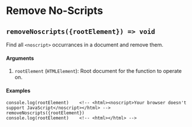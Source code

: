 # Remove No-Scripts
## `removeNoscripts({rootElement}) => void`
Find all ```<noscript>``` occurrances in a document and remove them.

#### Arguments

1. `rootElement` (`HTMLElement`): Root document for the function to operate on.

#### Examples

```es6
console.log(rootElement)    <!-- <html><noscript>Your browser doesn't support JavaScript</noscript></html> -->
removeNoscripts({rootElement})
console.log(rootElement)    <!-- <html></html> -->
```